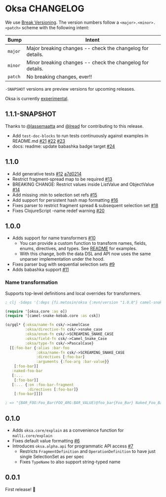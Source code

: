 # Oksa CHANGELOG

We use [Break Versioning][breakver]. The version numbers follow a `<major>.<minor>.<patch>` scheme with the following intent:

| Bump    | Intent                                                     |
| ------- | ---------------------------------------------------------- |
| `major` | Major breaking changes -- check the changelog for details. |
| `minor` | Minor breaking changes -- check the changelog for details. |
| `patch` | No breaking changes, ever!!                                |

`-SNAPSHOT` versions are preview versions for upcoming releases.

[breakver]: https://github.com/ptaoussanis/encore/blob/master/BREAK-VERSIONING.md

Oksa is currently [experimental](https://github.com/topics/metosin-experimental).

## 1.1.1-SNAPSHOT

Thanks to [@lassemaatta](https://github.com/lassemaatta) and
[@lread](https://github.com/lread) for contributing to this release.

- Add `test-doc-blocks` to run tests continuously against examples in README.md [#21](https://github.com/metosin/oksa/pull/21) [#22](https://github.com/metosin/oksa/pull/22) [#23](https://github.com/metosin/oksa/pull/23)
- docs: readme: update babashka badge target [#24](https://github.com/metosin/oksa/pull/24)

## 1.1.0

- Add generative tests [#12](https://github.com/metosin/oksa/pull/12) [a7d0214](https://github.com/metosin/oksa/commit/a7d0214d832f93401974cc1d5e0dd988914fddbc)
- Restrict fragment-spread map to be required [#13](https://github.com/metosin/oksa/pull/13)
- BREAKING CHANGE: Restrict values inside ListValue and ObjectValue [#14](https://github.com/metosin/oksa/pull/14)
- Add missing :min to selection set refs [#15](https://github.com/metosin/oksa/pull/15)
- Add support for persistent hash map formatting [#16](https://github.com/metosin/oksa/pull/16)
- Fixes parser to restrict fragment spread & subsequent selection set [#18](https://github.com/metosin/oksa/pull/18)
- Fixes ClojureScript -name redef warning [#20](https://github.com/metosin/oksa/pull/20)

## 1.0.0

- Adds support for name transformers [#10](https://github.com/metosin/oksa/pull/10)
  - You can provide a custom function to transform names, fields, enums,
    directives, and types. See [README](README.md#name-transformation) for
    examples.
  - With this change, both the data DSL and API now uses the same unparser
    implementation under the hood.
- Fixes parser bug with sequential selection sets [#9](https://github.com/metosin/oksa/pull/10)
- Adds babashka support [#11](https://github.com/metosin/oksa/pull/11)

### Name transformation

Supports top-level definitions and local overrides for transformers.

```clojure
; clj -Sdeps '{:deps {fi.metosin/oksa {:mvn/version "1.0.0"} camel-snake-kebab/camel-snake-kebab {:mvn/version "0.4.3"}}}'

(require '[oksa.core :as o])
(require '[camel-snake-kebab.core :as csk])

(o/gql* {:oksa/name-fn csk/->camelCase
         :oksa/directive-fn csk/->snake_case
         :oksa/enum-fn csk/->SCREAMING_SNAKE_CASE
         :oksa/field-fn csk/->Camel_Snake_Case
         :oksa/type-fn csk/->PascalCase}
  [[:foo-bar {:alias :bar-foo
              :oksa/name-fn csk/->SCREAMING_SNAKE_CASE
              :directives [:foo-bar]
              :arguments {:foo-arg :bar-value}}
    [:foo-bar]]
   :naked-foo-bar
   [:...
    [:foo-bar]]
   [:... {:on :foo-bar-fragment
          :directives [:foo-bar]}
    [:foo-bar]]])

; => "{BAR_FOO:Foo_Bar(FOO_ARG:BAR_VALUE)@foo_bar{Foo_Bar} Naked_Foo_Bar ...{Foo_Bar} ...on fooBarFragment@foo_bar{Foo_Bar}}"
```

## 0.1.0

- Adds `oksa.core/explain` as a convenience function for `malli.core/explain`
- Fixes default value formatting [#6](https://github.com/metosin/oksa/pull/6)
- Introduces `oksa.alpha.api` for programmatic API access
  [#7](https://github.com/metosin/oksa/pull/7)
  - Restricts `FragmentDefinition` and `OperationDefinition` to have just
    single SelectionSet as per spec
  - Fixes `TypeName` to also support string-typed name

## 0.0.1

First release! 🎉
